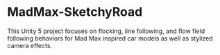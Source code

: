 # MadMax-SketchyRoad
This Unity 5 project focuses on flocking, line following, and flow field following behaviors for Mad Max inspired car models as well as stylized camera effects.
